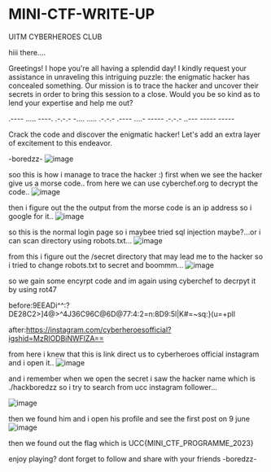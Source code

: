 # MINI-CTF-WRITE-UP
UITM CYBERHEROES CLUB


hiii there....

Greetings! I hope you're all having a splendid day! I kindly request your assistance in unraveling this intriguing puzzle: the enigmatic hacker has concealed something. Our mission is to trace the hacker and uncover their secrets in order to bring this session to a close. Would you be so kind as to lend your expertise and help me out?

.---- ..... ----. .-.-.- -.... ..... .-.-.- .---- ....- ----- .-.-.- ..--- ----- -----

Crack the code and discover the enigmatic hacker! Let's add an extra layer of excitement to this endeavor.

-boredzz-
![image](https://github.com/miroollya/MINI-CTF-WRITE-UP/assets/129681351/53c6e8cd-e8dc-446d-8282-a0c7f73ce297)


soo this is how i manage to trace the hacker :)
first when we see the hacker give us a morse code.. from here we can use cyberchef.org to decrypt the code..
![image](https://github.com/miroollya/MINI-CTF-WRITE-UP/assets/129681351/f380bd4c-aa96-48d7-bf7b-9ed25f0f4bb0)

then i figure out the the output from the morse code is an ip address so i google for it..
![image](https://github.com/miroollya/MINI-CTF-WRITE-UP/assets/129681351/2152072d-159d-4adb-8d78-0d5fa6e319c4)

so this is the normal login page so i maybee tried sql injection maybe?...or i can scan directory using robots.txt...
![image](https://github.com/miroollya/MINI-CTF-WRITE-UP/assets/129681351/5def00e1-1c5c-41bf-89d9-27a36f916613)

from this i figure out the /secret directory that may lead me to the hacker so i tried to change robots.txt to secret and boommm...
![image](https://github.com/miroollya/MINI-CTF-WRITE-UP/assets/129681351/bc85db28-d920-4d21-b89a-1b4e9002ee9a)

so we gain some encyrpt code and im again using cyberchef to decrpyt it by using rot47

before:9EEADi^^:?DE28C2>]4@>^4J36C96C@6D@77:4:2=n:8D9:5l|K#=~sq:}(u=+pll

after:https://instagram.com/cyberheroesofficial?igshid=MzRlODBiNWFlZA==

from here i knew that this is link direct us to cyberheroes official instagram and i open it..
![image](https://github.com/miroollya/MINI-CTF-WRITE-UP/assets/129681351/5be45dd4-dae1-4d1e-b33e-ca9a089656f2)

and i remember when we open the secret i saw the hacker name which is ./hackboredzz so i try to search from ucc instagram follower...

![image](https://github.com/miroollya/MINI-CTF-WRITE-UP/assets/129681351/95c59197-12d5-401f-a41c-f71b7de1e9bd)

then we found him and i open his profile and see the first post on 9 june
![image](https://github.com/miroollya/MINI-CTF-WRITE-UP/assets/129681351/46fe5987-1c89-4261-a024-e15e10afb5ef)

then we found out the flag which is UCC{MINI_CTF_PROGRAMME_2023}

enjoy playing? dont forget to follow and share with your friends 
-boredzz-





